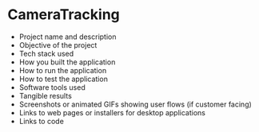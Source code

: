 # CameraTracking

- Project name and description
- Objective of the project
- Tech stack used
- How you built the application
- How to run the application
- How to test the application
- Software tools used
- Tangible results
- Screenshots or animated GIFs showing user flows (if customer facing)
- Links to web pages or installers for desktop applications
- Links to code
